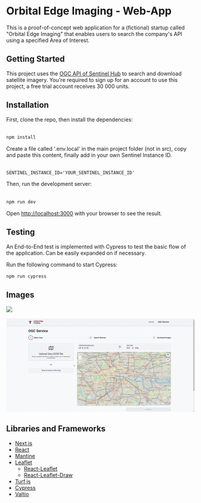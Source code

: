   
# Orbital Edge Imaging - Web-App

This is a proof-of-concept web application for a (fictional) startup called "Orbital Edge Imaging" that enables users to search the company's API using a specified Area of Interest.

## Getting Started

This project uses the [OGC API of Sentinel Hub](https://www.sentinel-hub.com/develop/api/ogc/) to search and download satellite imagery. You're required to sign up for an account to use this project, a free trial account receives 30 000 units.

## Installation

First, clone the repo, then install the dependencies:

```bash

npm install

```

Create a file called '.env.local' in the main project folder (not in src), copy and paste this content, finally add in your own Sentinel Instance ID.

```env

SENTINEL_INSTANCE_ID='YOUR_SENTINEL_INSTANCE_ID'

```

Then, run the development server:

```bash

npm run dev

```

Open [http://localhost:3000](http://localhost:3000) with your browser to see the result.

## Testing

An End-to-End test is implemented with Cypress to test the basic flow of the application. Can be easily expanded on if necessary.

Run the following command to start Cypress:

```bash
npm run cypress
```

## Images

![](https://github.com/sebastian-schuler/orbital-edge-imaging/blob/main/ogc-service-optimized.gif)

![](https://github.com/sebastian-schuler/orbital-edge-imaging/blob/main/ogc-service-draw-area.gif)

## Libraries and Frameworks

- [Next.js](https://nextjs.org/)
- [React](https://reactjs.org/)
- [Mantine](https://mantine.dev/)
- [Leaflet](https://leafletjs.com/)
  - [React-Leaflet](https://react-leaflet.js.org/)
  - [React-Leaflet-Draw](https://www.npmjs.com/package/react-leaflet-draw)
- [Turf.js](https://turfjs.org/)
- [Cypress](https://www.cypress.io/)
- [Valtio](https://github.com/pmndrs/valtio)
